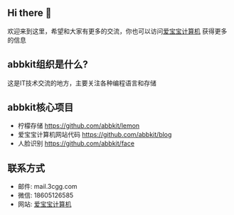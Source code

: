 ## Hi there 👋

欢迎来到这里，希望和大家有更多的交流，你也可以访问[爱宝宝计算机](http://abbkit.com/)  获得更多的信息
## abbkit组织是什么?
这是IT技术交流的地方，主要关注各种编程语言和存储
## abbkit核心项目
* 柠檬存储 https://github.com/abbkit/lemon
* 爱宝宝计算机网站代码 https://github.com/abbkit/blog
* 人脸识别 https://github.com/abbkit/face

## 联系方式
* 邮件: mail.3cgg.com
* 微信: 18605126585
* 网站: [爱宝宝计算机](http://abbkit.com/)


<!--

**Here are some ideas to get you started:**

🙋‍♀️ A short introduction - what is your organization all about?
🌈 Contribution guidelines - how can the community get involved?
👩‍💻 Useful resources - where can the community find your docs? Is there anything else the community should know?
🍿 Fun facts - what does your team eat for breakfast?
🧙 Remember, you can do mighty things with the power of [Markdown](https://docs.github.com/github/writing-on-github/getting-started-with-writing-and-formatting-on-github/basic-writing-and-formatting-syntax)
-->
